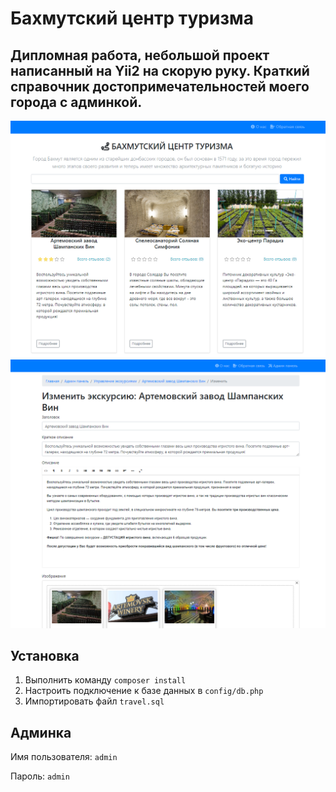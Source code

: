 # Бахмутский центр туризма
## Дипломная работа, небольшой проект написанный на Yii2 на скорую руку. Краткий справочник достопримечательностей моего города с админкой.

![](./web/img/screen_1.PNG)
![](./web/img/screen_2.PNG)

## Установка

1. Выполнить команду `` composer install ``
2. Настроить подключение к базе данных в `` config/db.php ``
3.  Импортировать файл `` travel.sql ``


## Админка

Имя пользователя: `` admin ``

Пароль: `` admin ``